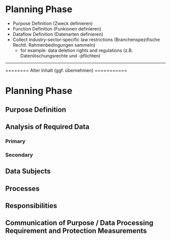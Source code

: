 # Planning Phase

- Purpose Definition (Zweck definieren)
- Function Definition (Funkionen definieren)
- Dataflow Definition (Datenarten definieren)
- Collect industry-sector-specific law restrictions (Branchenspezifische Rechtl. Rahmenbedingungen sammeln)
  - for example: data deletion rights and regulations (z.B. Datenlöschungsrechte und -pflichten)









------

======== Alter Inhalt (ggf. übernehmen) ===========

# Planning Phase

## Purpose Definition

## Analysis of Required Data

### Primary

### Secondary

## Data Subjects

## Processes

## Responsibilities

## Communication of Purpose / Data Processing Requirement and Protection Measurements